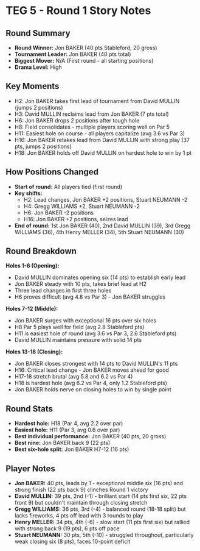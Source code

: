 # TEG 5 - Round 1 Story Notes

## Round Summary
- **Round Winner:** Jon BAKER (40 pts Stableford, 20 gross)
- **Tournament Leader:** Jon BAKER (40 pts total)
- **Biggest Mover:** N/A (First round - all starting positions)
- **Drama Level:** High

## Key Moments
- H2: Jon BAKER takes first lead of tournament from David MULLIN (jumps 2 positions)
- H3: David MULLIN reclaims lead from Jon BAKER (7 pts total)
- H6: Jon BAKER drops 2 positions after tough hole
- H8: Field consolidates - multiple players scoring well on Par 5
- H11: Easiest hole on course - all players capitalize (avg 3.6 vs Par 3)
- H16: Jon BAKER retakes lead from David MULLIN with strong play (37 pts, jumps 2 positions)
- H18: Jon BAKER holds off David MULLIN on hardest hole to win by 1 pt

## How Positions Changed
- **Start of round:** All players tied (first round)
- **Key shifts:** 
  - H2: Lead changes, Jon BAKER +2 positions, Stuart NEUMANN -2
  - H4: Gregg WILLIAMS +2, Stuart NEUMANN -2
  - H6: Jon BAKER -2 positions
  - H16: Jon BAKER +2 positions, seizes lead
- **End of round:** 1st Jon BAKER (40), 2nd David MULLIN (39), 3rd Gregg WILLIAMS (36), 4th Henry MELLER (34), 5th Stuart NEUMANN (30)

## Round Breakdown
**Holes 1-6 (Opening):**
- David MULLIN dominates opening six (14 pts) to establish early lead
- Jon BAKER steady with 10 pts, takes brief lead at H2
- Three lead changes in first three holes
- H6 proves difficult (avg 4.8 vs Par 3) - Jon BAKER struggles

**Holes 7-12 (Middle):**
- Jon BAKER surges with exceptional 16 pts over six holes
- H8 Par 5 plays well for field (avg 2.8 Stableford pts)
- H11 is easiest hole of round (avg 3.6 vs Par 3, 2.6 Stableford pts)
- David MULLIN maintains pressure with solid 14 pts

**Holes 13-18 (Closing):**
- Jon BAKER closes strongest with 14 pts to David MULLIN's 11 pts
- H16: Critical lead change - Jon BAKER moves ahead for good
- H17-18 stretch brutal (avg 5.8 and 6.2 vs Par 4)
- H18 is hardest hole (avg 6.2 vs Par 4, only 1.2 Stableford pts)
- Jon BAKER holds nerve on closing holes to win by single point

## Round Stats
- **Hardest hole:** H18 (Par 4, avg 2.2 over par)
- **Easiest hole:** H11 (Par 3, avg 0.6 over par)
- **Best individual performance:** Jon BAKER (40 pts, 20 gross)
- **Best nine:** Jon BAKER back 9 (22 pts)
- **Best six-hole split:** Jon BAKER H7-12 (16 pts)

## Player Notes
- **Jon BAKER:** 40 pts, leads by 1 - exceptional middle six (16 pts) and strong finish (22 pts back 9) clinches Round 1 victory
- **David MULLIN:** 39 pts, 2nd (-1) - brilliant start (14 pts first six, 22 pts front 9) but couldn't maintain through closing stretch
- **Gregg WILLIAMS:** 36 pts, 3rd (-4) - balanced round (18-18 split) but lacks fireworks, 4 pts off lead with 3 rounds to play
- **Henry MELLER:** 34 pts, 4th (-6) - slow start (11 pts first six) but rallied with strong back 9 (19 pts), 6 pts off pace
- **Stuart NEUMANN:** 30 pts, 5th (-10) - struggled throughout, particularly weak closing six (8 pts), faces 10-point deficit


